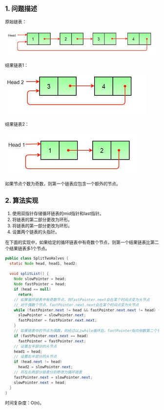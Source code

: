 ## 1. 问题描述

原始链表：

<img src="../assets/SplitCircularLinkedList_IntoTwoHalves-1.png">

结果链表1：

<img src="../assets/SplitCircularLinkedList_IntoTwoHalves-2.png">

结果链表2：

<img src="../assets/SplitCircularLinkedList_IntoTwoHalves-3.png">

如果节点个数为奇数，则第一个链表应包含一个额外的节点。

## 2. 算法实现

1. 使用双指针存储循环链表的mid指针和last指针。
2. 将链表的第二部分更改为环形。
3. 将链表的第一部分更改为环形。
4. 设置两个链表的头指针。

在下面的实现中，如果给定的循环链表中有奇数个节点，则第一个结果链表比第二个结果链表多1个节点。

```java
public class SplitTwoHalves {
  static Node head, head1, head2;

  void splitList() {
    Node slowPointer = head;
    Node fastPointer = head;
    if (head == null)
      return;
    // 如果循环链表中有奇数节点，则fastPointer.next会在某个时间点变为头节点
    // 对于偶数个节点，fastPointer.next.next会在某个时间点变为头节点
    while (fastPointer.next != head && fastPointer.next.next != head) {
      slowPointer = slowPointer.next;
      fastPointer = fastPointer.next.next;
    }
    // 如果链表中的节点为偶数，则经过以上while循环后，fastPointer指向倒数第二个节点，因此将fastPointer向前移动一次到最后一个节点
    if (fastPointer.next.next == head)
      fastPointer = fastPointer.next;
    // 设置左半部分的头节点
    head1 = head;
    // 设置右半部分的头节点
    if (head.next != head)
      head2 = slowPointer.next;
    // 将左右两部分链表分别修改为循环链表
    fastPointer.next = slowPointer.next;
    slowPointer.next = head;
  }
}
```

时间复杂度：O(n)。